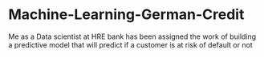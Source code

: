 # Machine-Learning-German-Credit
Me as a Data scientist at HRE bank has been assigned the work of building a predictive model that will predict if a customer is at risk of default or not
